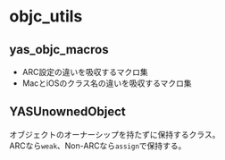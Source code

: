 # objc_utils

## yas_objc_macros

* ARC設定の違いを吸収するマクロ集
* MacとiOSのクラス名の違いを吸収するマクロ集

## YASUnownedObject

オブジェクトのオーナーシップを持たずに保持するクラス。  
ARCなら`weak`、Non-ARCなら`assign`で保持する。

